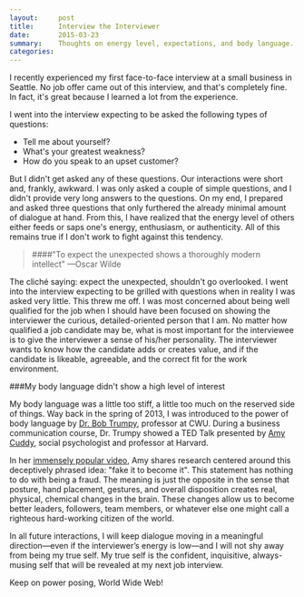 ```yaml
---
layout:     post
title:      Interview the Interviewer
date:       2015-03-23
summary:    Thoughts on energy level, expectations, and body language.
categories: 
---
```


I recently experienced my first face-to-face interview at a small business in Seattle. No job offer came out of this interview, and that's completely fine. In fact, it's great because I learned a lot from the experience.

I went into the interview expecting to be asked the following types of questions:

*	Tell me about yourself?
*	What's your greatest weakness?
*	How do you speak to an upset customer?

But I didn't get asked any of these questions. Our interactions were short and, frankly, awkward. I was only asked a couple of simple questions, and I didn't provide very long answers to the questions. On my end, I prepared and asked three questions that only furthered the already minimal amount of dialogue at hand. From this, I have realized that the energy level of others either feeds or saps one's energy, enthusiasm, or authenticity. All of this remains true if I don't work to fight against this tendency.

>####"To expect the unexpected shows a thoroughly modern intellect" —Oscar Wilde

The cliché saying: expect the unexpected, shouldn't go overlooked. I went into the interview expecting to be grilled with questions when in reality I was asked very little. This threw me off. I was most concerned about being well qualified for the job when I should have been focused on showing the interviewer the curious, detailed-oriented person that I am. No matter how qualified a job candidate may be, what is most important for the interviewee is to give the interviewer a sense of his/her personality. The interviewer wants to know how the candidate adds or creates value, and if the candidate is likeable, agreeable, and the correct fit for the work environment.

###My body language didn't show a high level of interest

My body language was a little too stiff, a little too much on the reserved side of things. Way back in the spring of 2013, I was introduced to the power of body language by [Dr. Bob Trumpy](http://www.cwu.edu/it-management/robert-trumpy), professor at CWU. During a business communication course, Dr. Trumpy showed a TED Talk presented by [Amy Cuddy](http://www.hbs.edu/faculty/Pages/profile.aspx?facId=491042), social psychologist and professor at Harvard. 

In her [immensely popular video](http://www.ted.com/talks/amy_cuddy_your_body_language_shapes_who_you_are?language=en), Amy shares research centered around this deceptively phrased idea: "fake it to become it". This statement has nothing to do with being a fraud. The meaning is just the opposite in the sense that posture, hand placement, gestures, and overall disposition creates real, physical, chemical changes in the brain. These changes allow us to become better leaders, followers, team members, or whatever else one might call a righteous hard-working citizen of the world.

In all future interactions, I will keep dialogue moving in a meaningful direction—even if the interviewer’s energy is low—and I will not shy away from being my true self. My true self is the confident, inquisitive, always-musing self that will be revealed at my next job interview. 

Keep on power posing, World Wide Web!